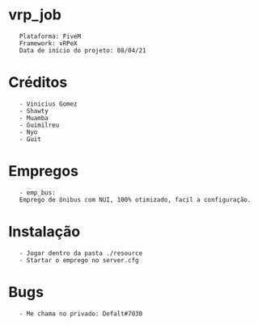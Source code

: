# vrp_job

```
   Plataforma: FiveM
   Framework: vRPeX
   Data de início do projeto: 08/04/21
```
 
# Créditos

```
   - Vinicius Gomez
   - Shawty
   - Muamba
   - Guimilreu
   - Nyo
   - Guit
```

# Empregos

```
   - emp_bus:
   Emprego de ônibus com NUI, 100% otimizado, facil a configuração.
```
# Instalação

```
   - Jogar dentro da pasta ./resource
   - Startar o emprego no server.cfg
```

# Bugs

```
   - Me chama no privado: Defalt#7030
```